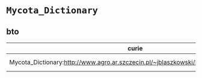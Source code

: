 # `Mycota_Dictionary`
## bto
| curie                                                                                 |   usages | nodes                                                                                                           |
|---------------------------------------------------------------------------------------|----------|-----------------------------------------------------------------------------------------------------------------|
| Mycota_Dictionary:http://www.agro.ar.szczecin.pl/~jblaszkowski/Mycota/Dictionary.html |        1 | [http://purl.obolibrary.org/obo/BTO:0004817](https://bioregistry.io/http://purl.obolibrary.org/obo/BTO:0004817) |
